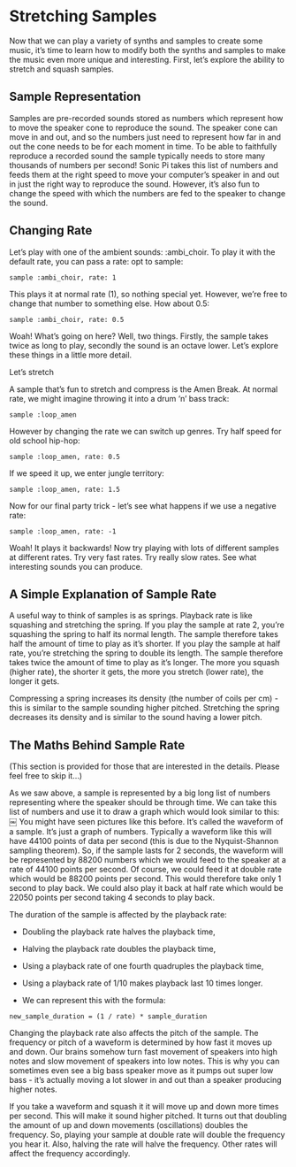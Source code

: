 # Stretching Samples 

Now that we can play a variety of synths and samples to create some music, it’s time to learn how to modify both the synths and samples to make the music even more unique and interesting. First, let’s explore the ability to stretch and squash samples. 

## Sample Representation 

Samples are pre-recorded sounds stored as numbers which represent how to move the speaker cone to reproduce the sound. The speaker cone can move in and out, and so the numbers just need to represent how far in and out the cone needs to be for each moment in time. To be able to faithfully reproduce a recorded sound the sample typically needs to store many thousands of numbers per second! Sonic Pi takes this list of numbers and feeds them at the right speed to move your computer’s speaker in and out in just the right way to reproduce the sound. However, it’s also fun to change the speed with which the numbers are fed to the speaker to change the sound. 

## Changing Rate 

Let’s play with one of the ambient sounds: :ambi_choir. To play it with the default rate, you can pass a rate: opt to sample: 

```
sample :ambi_choir, rate: 1 
```

This plays it at normal rate (1), so nothing special yet. However, we’re free to change that number to something else. How about 0.5: 

```
sample :ambi_choir, rate: 0.5 
```

Woah! What’s going on here? Well, two things. Firstly, the sample takes twice as long to play, secondly the sound is an octave lower. Let’s explore these things in a little more detail. 

Let’s stretch 

A sample that’s fun to stretch and compress is the Amen Break. At normal rate, we might imagine throwing it into a drum ‘n’ bass track: 

```
sample :loop_amen 
```

However by changing the rate we can switch up genres. Try half speed for old school hip-hop: 

```
sample :loop_amen, rate: 0.5 
```

If we speed it up, we enter jungle territory: 

```
sample :loop_amen, rate: 1.5 
```

Now for our final party trick - let’s see what happens if we use a negative rate: 

```
sample :loop_amen, rate: -1 
```

Woah! It plays it backwards! Now try playing with lots of different samples at different rates. Try very fast rates. Try really slow rates. See what interesting sounds you can produce. 

## A Simple Explanation of Sample Rate 

A useful way to think of samples is as springs. Playback rate is like squashing and stretching the spring. If you play the sample at rate 2, you’re squashing the spring to half its normal length. The sample therefore takes half the amount of time to play as it’s shorter. If you play the sample at half rate, you’re stretching the spring to double its length. The sample therefore takes twice the amount of time to play as it’s longer. The more you squash (higher rate), the shorter it gets, the more you stretch (lower rate), the longer it gets. 

Compressing a spring increases its density (the number of coils per cm) - this is similar to the sample sounding higher pitched. Stretching the spring decreases its density and is similar to the sound having a lower pitch. 

## The Maths Behind Sample Rate 

(This section is provided for those that are interested in the details. Please feel free to skip it…) 

As we saw above, a sample is represented by a big long list of numbers representing where the speaker should be through time. We can take this list of numbers and use it to draw a graph which would look similar to this: 
￼ 
You might have seen pictures like this before. It’s called the waveform of a sample. It’s just a graph of numbers. Typically a waveform like this will have 44100 points of data per second (this is due to the Nyquist-Shannon sampling theorem). So, if the sample lasts for 2 seconds, the waveform will be represented by 88200 numbers which we would feed to the speaker at a rate of 44100 points per second. Of course, we could feed it at double rate which would be 88200 points per second. This would therefore take only 1 second to play back. We could also play it back at half rate which would be 22050 points per second taking 4 seconds to play back. 

The duration of the sample is affected by the playback rate: 

+ Doubling the playback rate halves the playback time, 

+ Halving the playback rate doubles the playback time, 

+ Using a playback rate of one fourth quadruples the playback time, 

+ Using a playback rate of 1/10 makes playback last 10 times longer. 

+ We can represent this with the formula: 

```
new_sample_duration = (1 / rate) * sample_duration  
```

Changing the playback rate also affects the pitch of the sample. The frequency or pitch of a waveform is determined by how fast it moves up and down. Our brains somehow turn fast movement of speakers into high notes and slow movement of speakers into low notes. This is why you can sometimes even see a big bass speaker move as it pumps out super low bass - it’s actually moving a lot slower in and out than a speaker producing higher notes. 

If you take a waveform and squash it it will move up and down more times per second. This will make it sound higher pitched. It turns out that doubling the amount of up and down movements (oscillations) doubles the frequency. So, playing your sample at double rate will double the frequency you hear it. Also, halving the rate will halve the frequency. Other rates will affect the frequency accordingly.
